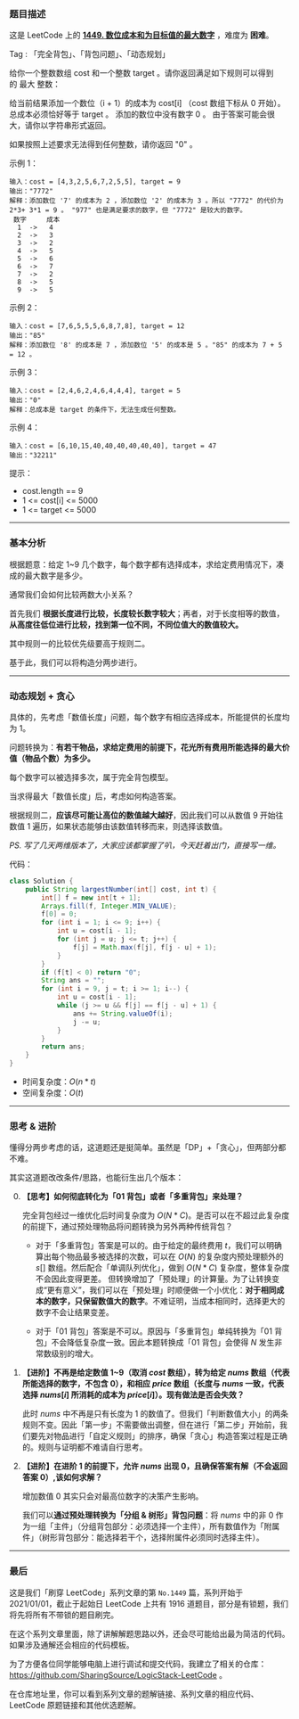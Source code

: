 ### 题目描述

这是 LeetCode 上的 **[1449. 数位成本和为目标值的最大数字](https://leetcode-cn.com/problems/form-largest-integer-with-digits-that-add-up-to-target/solution/gong-shui-san-xie-fen-liang-bu-kao-lu-we-uy4y/)** ，难度为 **困难**。

Tag : 「完全背包」、「背包问题」、「动态规划」



给你一个整数数组 cost 和一个整数 target 。请你返回满足如下规则可以得到的 最大 整数：

给当前结果添加一个数位（i + 1）的成本为 cost[i] （cost 数组下标从 0 开始）。
总成本必须恰好等于 target 。
添加的数位中没有数字 0 。
由于答案可能会很大，请你以字符串形式返回。

如果按照上述要求无法得到任何整数，请你返回 "0" 。

示例 1：
```
输入：cost = [4,3,2,5,6,7,2,5,5], target = 9
输出："7772"
解释：添加数位 '7' 的成本为 2 ，添加数位 '2' 的成本为 3 。所以 "7772" 的代价为 2*3+ 3*1 = 9 。 "977" 也是满足要求的数字，但 "7772" 是较大的数字。
 数字     成本
  1  ->   4
  2  ->   3
  3  ->   2
  4  ->   5
  5  ->   6
  6  ->   7
  7  ->   2
  8  ->   5
  9  ->   5
```
示例 2：
```
输入：cost = [7,6,5,5,5,6,8,7,8], target = 12
输出："85"
解释：添加数位 '8' 的成本是 7 ，添加数位 '5' 的成本是 5 。"85" 的成本为 7 + 5 = 12 。
```
示例 3：
```
输入：cost = [2,4,6,2,4,6,4,4,4], target = 5
输出："0"
解释：总成本是 target 的条件下，无法生成任何整数。
```
示例 4：
```
输入：cost = [6,10,15,40,40,40,40,40,40], target = 47
输出："32211"
```

提示：
* cost.length == 9
* 1 <= cost[i] <= 5000
* 1 <= target <= 5000

---

### 基本分析

根据题意：给定 $1$~$9$ 几个数字，每个数字都有选择成本，求给定费用情况下，凑成的最大数字是多少。

通常我们会如何比较两数大小关系？

首先我们 **根据长度进行比较，长度较长数字较大**；再者，对于长度相等的数值，**从高度往低位进行比较，找到第一位不同，不同位值大的数值较大。**

其中规则一的比较优先级要高于规则二。

基于此，我们可以将构造分两步进行。

---

### 动态规划 + 贪心

具体的，先考虑「数值长度」问题，每个数字有相应选择成本，所能提供的长度均为 $1$。

问题转换为：**有若干物品，求给定费用的前提下，花光所有费用所能选择的最大价值（物品个数）为多少。**

每个数字可以被选择多次，属于完全背包模型。

当求得最大「数值长度」后，考虑如何构造答案。

根据规则二，**应该尽可能让高位的数值越大越好**，因此我们可以从数值 $9$ 开始往数值 $1$ 遍历，如果状态能够由该数值转移而来，则选择该数值。

*PS. 写了几天两维版本了，大家应该都掌握了叭，今天赶着出门，直接写一维。*

代码：
```Java []
class Solution {
    public String largestNumber(int[] cost, int t) {
        int[] f = new int[t + 1];
        Arrays.fill(f, Integer.MIN_VALUE);
        f[0] = 0;
        for (int i = 1; i <= 9; i++) {
            int u = cost[i - 1];
            for (int j = u; j <= t; j++) {
                f[j] = Math.max(f[j], f[j - u] + 1);
            }
        }
        if (f[t] < 0) return "0";
        String ans = "";
        for (int i = 9, j = t; i >= 1; i--) {
            int u = cost[i - 1];
            while (j >= u && f[j] == f[j - u] + 1) {
                ans += String.valueOf(i);
                j -= u;
            }
        }
        return ans;
    }
}
```
* 时间复杂度：$O(n * t)$
* 空间复杂度：$O(t)$

---

### 思考 & 进阶

懂得分两步考虑的话，这道题还是挺简单。虽然是「DP」+「贪心」，但两部分都不难。

其实这道题改改条件/思路，也能衍生出几个版本：

0. **【思考】如何彻底转化为「01 背包」或者「多重背包」来处理？**

    完全背包经过一维优化后时间复杂度为 $O(N * C)$。是否可以在不超过此复杂度的前提下，通过预处理物品将问题转换为另外两种传统背包？

    * 对于「多重背包」答案是可以的。由于给定的最终费用 $t$，我们可以明确算出每个物品最多被选择的次数，可以在 $O(N)$ 的复杂度内预处理额外的 $s[]$ 数组。然后配合「单调队列优化」，做到 $O(N * C)$ 复杂度，整体复杂度不会因此变得更差。
        但转换增加了「预处理」的计算量。为了让转换变成“更有意义”，我们可以在「预处理」时顺便做一个小优化：**对于相同成本的数字，只保留数值大的数字**。不难证明，当成本相同时，选择更大的数字不会让结果变差。

    * 对于「01 背包」答案是不可以。原因与「多重背包」单纯转换为「01 背包」不会降低复杂度一致。因此本题转换成「01 背包」会使得 $N$ 发生非常数级别的增大。

1. **【进阶】不再是给定数值 $1$~$9$（取消 $cost$ 数组），转为给定 $nums$ 数组（代表所能选择的数字，不包含 $0$），和相应 $price$ 数组（长度与 $nums$ 一致，代表选择 $nums[i]$ 所消耗的成本为 $price[i]$）。现有做法是否会失效？**

    此时 $nums$ 中不再是只有长度为 $1$ 的数值了。但我们「判断数值大小」的两条规则不变。因此「第一步」不需要做出调整，但在进行「第二步」开始前，我们要先对物品进行「自定义规则」的排序，确保「贪心」构造答案过程是正确的。规则与证明都不难请自行思考。

2. **【进阶】在进阶 $1$ 的前提下，允许 $nums$ 出现 $0$，且确保答案有解（不会返回答案 $0$）,该如何求解？**

    增加数值 $0$ 其实只会对最高位数字的决策产生影响。

    我们可以**通过预处理转换为「分组 & 树形」背包问题**：将 $nums$ 中的非 $0$ 作为一组「主件」（分组背包部分：必须选择一个主件），所有数值作为「附属件」（树形背包部分：能选择若干个，选择附属件必须同时选择主件）。
    
---

### 最后

这是我们「刷穿 LeetCode」系列文章的第 `No.1449` 篇，系列开始于 2021/01/01，截止于起始日 LeetCode 上共有 1916 道题目，部分是有锁题，我们将先将所有不带锁的题目刷完。

在这个系列文章里面，除了讲解解题思路以外，还会尽可能给出最为简洁的代码。如果涉及通解还会相应的代码模板。

为了方便各位同学能够电脑上进行调试和提交代码，我建立了相关的仓库：https://github.com/SharingSource/LogicStack-LeetCode 。

在仓库地址里，你可以看到系列文章的题解链接、系列文章的相应代码、LeetCode 原题链接和其他优选题解。

